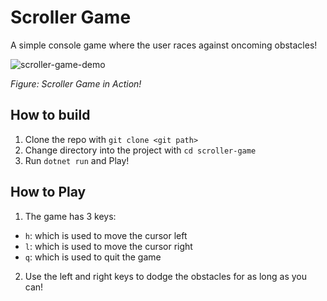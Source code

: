 # Scroller Game

A simple console game where the user races against oncoming obstacles!

![scroller-game-demo](https://github.com/SamBWagner/scroller-game/assets/66365977/4efae108-0dbd-41b4-b55b-d2b8d9f7c527)

*Figure: Scroller Game in Action!*

## How to build

1. Clone the repo with `git clone <git path>`
2. Change directory into the project with `cd scroller-game`
3. Run `dotnet run` and Play!

## How to Play

1. The game has 3 keys:
  - `h`: which is used to move the cursor left
  - `l`: which is used to move the cursor right
  - `q`: which is used to quit the game
2. Use the left and right keys to dodge the obstacles for as long as you can!
